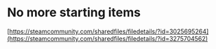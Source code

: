 # No more starting items
[https://steamcommunity.com/sharedfiles/filedetails/?id=3025695264](https://steamcommunity.com/sharedfiles/filedetails/?id=3275704562)
